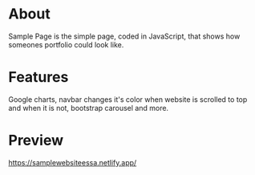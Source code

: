 # About
Sample Page is the simple page, coded in JavaScript, that shows how someones portfolio could look like.
# Features
Google charts, navbar changes it's color when website is scrolled to top and when it is not, bootstrap carousel and more.
# Preview
https://samplewebsiteessa.netlify.app/
